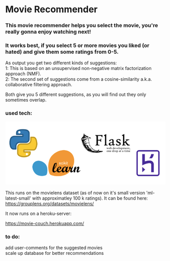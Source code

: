 # Movie Recommender

### This movie recommender helps you select the movie, you're really gonna enjoy watching next!
### It works best, if you select 5 or more movies you liked (or hated) and give them some ratings from 0-5.

As output you get two different kinds of suggestions: \
  1: This is based on an unsupervised non-negative matrix factorization approach (NMF). \
  2: The second set of suggestions come from a cosine-similarity a.k.a. collaborative filtering approach.

Both give you 5 different suggestions, as you will find out they only sometimes overlap.

### used tech:
![alt text](https://github.com/mkoeppel/Comfy_Cinema/blob/master/Tech_stack_comfy_cinema.png)


This runs on the movielens dataset (as of now on it's small version 'ml-latest-small' with approximatley 100 k ratings). It can be found here:
https://grouplens.org/datasets/movielens/


It now runs on a heroku-server:

https://movie-couch.herokuapp.com/



### to do:
add user-comments for the suggested movies \
scale up database for better recommendations
